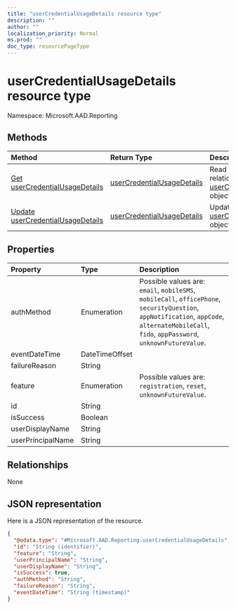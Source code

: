 ```yaml
---
title: "userCredentialUsageDetails resource type"
description: ""
author: ""
localization_priority: Normal
ms.prod: ""
doc_type: resourcePageType
---
```


# userCredentialUsageDetails resource type


Namespace: Microsoft.AAD.Reporting



## Methods
|Method|Return Type|Description|
|:---|:---|:---|
|[Get userCredentialUsageDetails](../api/microsoft.aad.reporting-usercredentialusagedetails-get.md)|[userCredentialUsageDetails](../resources/microsoft.aad.reporting-usercredentialusagedetails.md)|Read properties and relationships of the [userCredentialUsageDetails](../resources/microsoft.aad.reporting-usercredentialusagedetails.md) object.|
|[Update userCredentialUsageDetails](../api/microsoft.aad.reporting-usercredentialusagedetails-update.md)|[userCredentialUsageDetails](../resources/microsoft.aad.reporting-usercredentialusagedetails.md)|Update the properties of a [userCredentialUsageDetails](../resources/microsoft.aad.reporting-usercredentialusagedetails.md) object.|

## Properties
|Property|Type|Description|
|:---|:---|:---|
|authMethod|Enumeration| Possible values are: `email`, `mobileSMS`, `mobileCall`, `officePhone`, `securityQuestion`, `appNotification`, `appCode`, `alternateMobileCall`, `fido`, `appPassword`, `unknownFutureValue`.|
|eventDateTime|DateTimeOffset||
|failureReason|String||
|feature|Enumeration| Possible values are: `registration`, `reset`, `unknownFutureValue`.|
|id|String||
|isSuccess|Boolean||
|userDisplayName|String||
|userPrincipalName|String||

## Relationships
None

## JSON representation
Here is a JSON representation of the resource.
<!-- {
  "blockType": "resource",
  "keyProperty": "id",
  "@odata.type": "Microsoft.AAD.Reporting.userCredentialUsageDetails",
  "baseType": "",
  "openType": false
}
-->
``` json
{
  "@odata.type": "#Microsoft.AAD.Reporting.userCredentialUsageDetails",
  "id": "String (identifier)",
  "feature": "String",
  "userPrincipalName": "String",
  "userDisplayName": "String",
  "isSuccess": true,
  "authMethod": "String",
  "failureReason": "String",
  "eventDateTime": "String (timestamp)"
}
```

